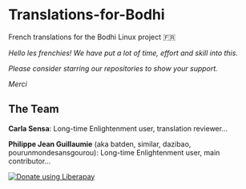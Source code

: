 # Translations-for-Bodhi

French translations for the Bodhi Linux project :fr:

*Hello les frenchies! We have put a lot of time, effort and skill into this.*

*Please consider starring our repositories to show your support.*

*Merci*


## The Team

**Carla Sensa**: Long-time Enlightenment user, translation reviewer...

**Philippe Jean Guillaumie** (aka batden, similar, dazibao, pourunmondesansgourou): Long-time Enlightenment user, main contributor...

<noscript><a href="https://liberapay.com/batden/donate"><img alt="Donate using Liberapay" src="https://liberapay.com/assets/widgets/donate.svg"></a></noscript>
